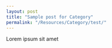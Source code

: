 ```yaml
---
layout: post
title: "Sample post for Category"
permalink: "/Resources/Category/test/"
---
```

Lorem ipsum sit amet
